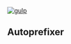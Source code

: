 [![gulp](https://www.gulpjs.com.cn/img/gulp-white-text.svg "gulp")](https://www.gulpjs.com.cn/)

## Autoprefixer
